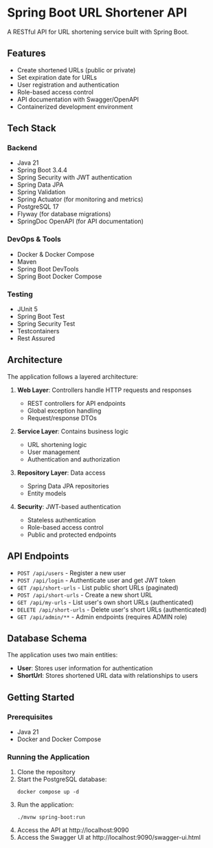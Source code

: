 # Spring Boot URL Shortener API

A RESTful API for URL shortening service built with Spring Boot.

## Features

- Create shortened URLs (public or private)
- Set expiration date for URLs
- User registration and authentication
- Role-based access control
- API documentation with Swagger/OpenAPI
- Containerized development environment

## Tech Stack

### Backend
* Java 21
* Spring Boot 3.4.4
* Spring Security with JWT authentication
* Spring Data JPA
* Spring Validation
* Spring Actuator (for monitoring and metrics)
* PostgreSQL 17
* Flyway (for database migrations)
* SpringDoc OpenAPI (for API documentation)

### DevOps & Tools
* Docker & Docker Compose
* Maven
* Spring Boot DevTools
* Spring Boot Docker Compose

### Testing
* JUnit 5
* Spring Boot Test
* Spring Security Test
* Testcontainers
* Rest Assured

## Architecture

The application follows a layered architecture:

1. **Web Layer**: Controllers handle HTTP requests and responses
   - REST controllers for API endpoints
   - Global exception handling
   - Request/response DTOs

2. **Service Layer**: Contains business logic
   - URL shortening logic
   - User management
   - Authentication and authorization

3. **Repository Layer**: Data access
   - Spring Data JPA repositories
   - Entity models

4. **Security**: JWT-based authentication
   - Stateless authentication
   - Role-based access control
   - Public and protected endpoints

## API Endpoints

- `POST /api/users` - Register a new user
- `POST /api/login` - Authenticate user and get JWT token
- `GET /api/short-urls` - List public short URLs (paginated)
- `POST /api/short-urls` - Create a new short URL
- `GET /api/my-urls` - List user's own short URLs (authenticated)
- `DELETE /api/short-urls` - Delete user's short URLs (authenticated)
- `GET /api/admin/**` - Admin endpoints (requires ADMIN role)

## Database Schema

The application uses two main entities:
- **User**: Stores user information for authentication
- **ShortUrl**: Stores shortened URL data with relationships to users

## Getting Started

### Prerequisites
- Java 21
- Docker and Docker Compose

### Running the Application
1. Clone the repository
2. Start the PostgreSQL database:
   ```
   docker compose up -d
   ```
3. Run the application:
   ```
   ./mvnw spring-boot:run
   ```
4. Access the API at http://localhost:9090
5. Access the Swagger UI at http://localhost:9090/swagger-ui.html
